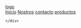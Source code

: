 <!DOCTYPE html>
<html lang="en">
<head>
    <meta charset="UTF-8">
    <meta name="viewport" content="width=device-width, initial-scale=1.0">
    <title>Document</title>
</head>
<body>

<div class="head">
    <div class="logo">
        <a href="#">logo</a>
    </div>
    <div class="navbar">
        <a href="#">Inicio</a>
        <a href="#">Nostros</a>
        <a href="#">contacto</a>
        <a href="#">productos</a>
        
    </div>
</div>

</body>
</html>
